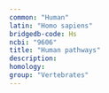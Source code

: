 ```yaml
---
common: "Human"
latin: "Homo sapiens"
bridgedb-code: Hs
ncbi: "9606"
title: "Human pathways"
description:
homology: 
group: "Vertebrates"
---
```

